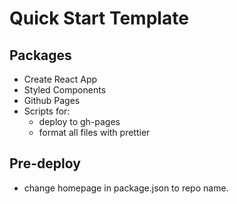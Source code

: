 # Quick Start Template

## Packages

- Create React App
- Styled Components
- Github Pages
- Scripts for:
  - deploy to gh-pages
  - format all files with prettier

## Pre-deploy

- change homepage in package.json to repo name.
  